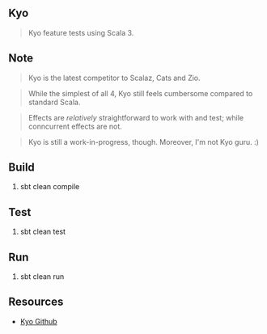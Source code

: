 Kyo
---
>Kyo feature tests using Scala 3.

Note
----
>Kyo is the latest competitor to Scalaz, Cats and Zio.

>While the simplest of all 4, Kyo still feels cumbersome compared to standard Scala.

>Effects are *relatively* straightforward to work with and test; while conncurrent effects are not.

>Kyo is still a work-in-progress, though. Moreover, I'm not Kyo guru. :)

Build
-----
1. sbt clean compile

Test
----
1. sbt clean test

Run
---
1. sbt clean run

Resources
---------
* [Kyo Github](https://github.com/getkyo/kyo#)